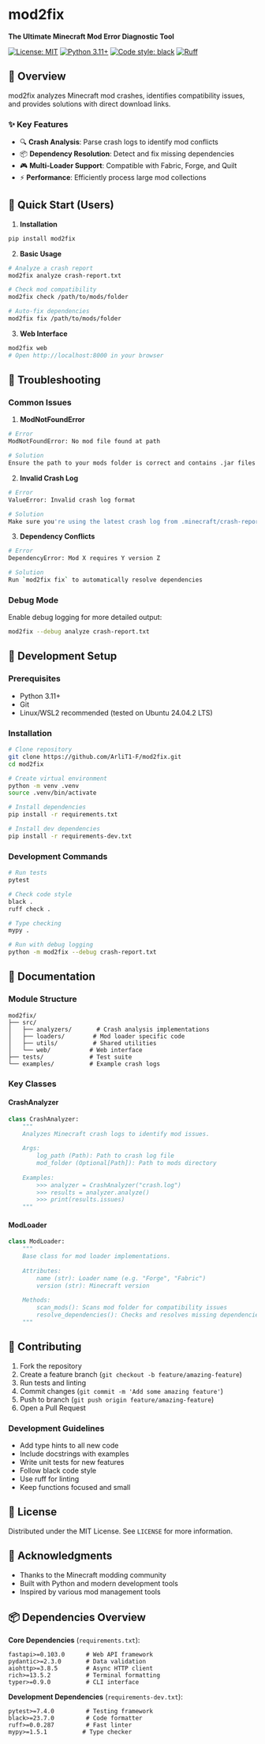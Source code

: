 # mod2fix

**The Ultimate Minecraft Mod Error Diagnostic Tool**

[![License: MIT](https://img.shields.io/badge/License-MIT-yellow.svg)](https://opensource.org/licenses/MIT)
[![Python 3.11+](https://img.shields.io/badge/python-3.11+-blue.svg)](https://www.python.org/downloads/)
[![Code style: black](https://img.shields.io/badge/code%20style-black-000000.svg)](https://github.com/psf/black)
[![Ruff](https://img.shields.io/endpoint?url=https://raw.githubusercontent.com/astral-sh/ruff/main/assets/badge/v2.json)](https://github.com/astral-sh/ruff)

## 🎯 Overview

mod2fix analyzes Minecraft mod crashes, identifies compatibility issues, and provides solutions with direct download links.

### ✨ Key Features

- 🔍 **Crash Analysis**: Parse crash logs to identify mod conflicts
- 📦 **Dependency Resolution**: Detect and fix missing dependencies
- 🎮 **Multi-Loader Support**: Compatible with Fabric, Forge, and Quilt
- ⚡ **Performance**: Efficiently process large mod collections

## 🚀 Quick Start (Users)

1. **Installation**
```bash
pip install mod2fix
```

2. **Basic Usage**
```bash
# Analyze a crash report
mod2fix analyze crash-report.txt

# Check mod compatibility
mod2fix check /path/to/mods/folder

# Auto-fix dependencies
mod2fix fix /path/to/mods/folder
```

3. **Web Interface**
```bash
mod2fix web
# Open http://localhost:8000 in your browser
```

## 🔧 Troubleshooting

### Common Issues

1. **ModNotFoundError**
```bash
# Error
ModNotFoundError: No mod file found at path

# Solution
Ensure the path to your mods folder is correct and contains .jar files
```

2. **Invalid Crash Log**
```bash
# Error
ValueError: Invalid crash log format

# Solution
Make sure you're using the latest crash log from .minecraft/crash-reports/
```

3. **Dependency Conflicts**
```bash
# Error
DependencyError: Mod X requires Y version Z

# Solution
Run `mod2fix fix` to automatically resolve dependencies
```

### Debug Mode

Enable debug logging for more detailed output:
```bash
mod2fix --debug analyze crash-report.txt
```

## 🚀 Development Setup

### Prerequisites

- Python 3.11+
- Git
- Linux/WSL2 recommended (tested on Ubuntu 24.04.2 LTS)

### Installation

```bash
# Clone repository
git clone https://github.com/ArliT1-F/mod2fix.git
cd mod2fix

# Create virtual environment
python -m venv .venv
source .venv/bin/activate

# Install dependencies
pip install -r requirements.txt

# Install dev dependencies
pip install -r requirements-dev.txt
```

### Development Commands

```bash
# Run tests
pytest

# Check code style
black .
ruff check .

# Type checking
mypy .

# Run with debug logging
python -m mod2fix --debug crash-report.txt
```

## 📖 Documentation

### Module Structure

```
mod2fix/
├── src/
│   ├── analyzers/       # Crash analysis implementations
│   ├── loaders/        # Mod loader specific code
│   ├── utils/          # Shared utilities
│   └── web/           # Web interface
├── tests/             # Test suite
└── examples/          # Example crash logs
```

### Key Classes

#### CrashAnalyzer

```python
class CrashAnalyzer:
    """
    Analyzes Minecraft crash logs to identify mod issues.
    
    Args:
        log_path (Path): Path to crash log file
        mod_folder (Optional[Path]): Path to mods directory
        
    Examples:
        >>> analyzer = CrashAnalyzer("crash.log")
        >>> results = analyzer.analyze()
        >>> print(results.issues)
    """
```

#### ModLoader

```python
class ModLoader:
    """
    Base class for mod loader implementations.
    
    Attributes:
        name (str): Loader name (e.g. "Forge", "Fabric")
        version (str): Minecraft version
        
    Methods:
        scan_mods(): Scans mod folder for compatibility issues
        resolve_dependencies(): Checks and resolves missing dependencies
    """
```

## 🤝 Contributing

1. Fork the repository
2. Create a feature branch (`git checkout -b feature/amazing-feature`)
3. Run tests and linting
4. Commit changes (`git commit -m 'Add some amazing feature'`)
5. Push to branch (`git push origin feature/amazing-feature`)
6. Open a Pull Request

### Development Guidelines

- Add type hints to all new code
- Include docstrings with examples
- Write unit tests for new features
- Follow black code style
- Use ruff for linting
- Keep functions focused and small

## 📝 License

Distributed under the MIT License. See `LICENSE` for more information.

## 🙏 Acknowledgments

- Thanks to the Minecraft modding community
- Built with Python and modern development tools
- Inspired by various mod management tools

## 📦 Dependencies Overview

**Core Dependencies** (`requirements.txt`):
```
fastapi>=0.103.0      # Web API framework
pydantic>=2.3.0       # Data validation
aiohttp>=3.8.5        # Async HTTP client
rich>=13.5.2          # Terminal formatting
typer>=0.9.0          # CLI interface
```

**Development Dependencies** (`requirements-dev.txt`):
```
pytest>=7.4.0         # Testing framework
black>=23.7.0         # Code formatter
ruff>=0.0.287         # Fast linter
mypy>=1.5.1          # Type checker
```